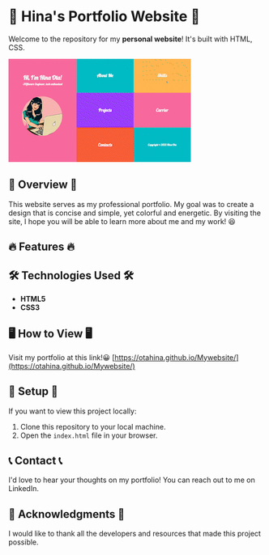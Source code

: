 # 🌟 Hina's Portfolio Website 🌟

Welcome to the repository for my **personal website**! It's built with HTML, CSS. 

![Preview of Hina's Retro Website](./demo.gif)

## 🚀 Overview 🚀

This website serves as my professional portfolio. My goal was to create a design that is concise and simple, yet colorful and energetic. By visiting the site, I hope you will be able to learn more about me and my work! 😆

## 🔥 Features 🔥


## 🛠 Technologies Used 🛠

* **HTML5**
* **CSS3**

## 🖥 How to View 🖥

Visit my portfolio at this link!😀 [https://otahina.github.io/Mywebsite/](https://otahina.github.io/Mywebsite/)

## 💼 Setup 💼

If you want to view this project locally:

1. Clone this repository to your local machine.
2. Open the `index.html` file in your browser.

## 📞 Contact 📞

I'd love to hear your thoughts on my portfolio! You can reach out to me on LinkedIn.

## 🙏 Acknowledgments 🙏

I would like to thank all the developers and resources that made this project possible.

